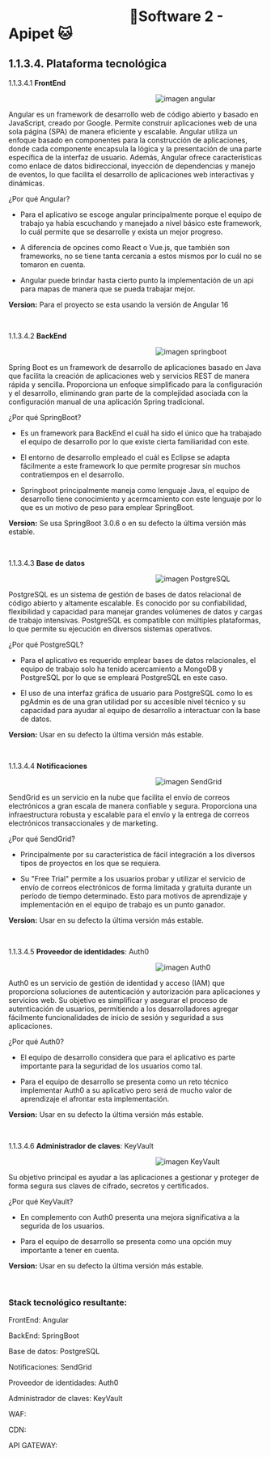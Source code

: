 #  &nbsp;&nbsp;&nbsp;&nbsp;&nbsp;&nbsp;&nbsp;&nbsp;&nbsp;&nbsp;&nbsp;&nbsp;&nbsp;&nbsp;&nbsp;&nbsp;&nbsp;&nbsp;&nbsp;&nbsp;&nbsp;&nbsp;&nbsp;&nbsp;&nbsp;&nbsp;&nbsp;&nbsp;&nbsp;&nbsp;&nbsp;&nbsp;&nbsp;&nbsp;&nbsp;&nbsp;🐶Software 2 - Apipet 🐱  #


## 1.1.3.4. Plataforma tecnológica


1.1.3.4.1  **FrontEnd** 


&nbsp;&nbsp;&nbsp;&nbsp;&nbsp;&nbsp;&nbsp;&nbsp;&nbsp;&nbsp;&nbsp;&nbsp;&nbsp;&nbsp;&nbsp;&nbsp;&nbsp;&nbsp;&nbsp;&nbsp;&nbsp;&nbsp;&nbsp;&nbsp;&nbsp;&nbsp;&nbsp;&nbsp;&nbsp;&nbsp;&nbsp;&nbsp;&nbsp;&nbsp;&nbsp;&nbsp;&nbsp;&nbsp;&nbsp;&nbsp;&nbsp;&nbsp;&nbsp;&nbsp;&nbsp;&nbsp;&nbsp;&nbsp;&nbsp;&nbsp;&nbsp;&nbsp;&nbsp;&nbsp;&nbsp;&nbsp;&nbsp;&nbsp;&nbsp;&nbsp;&nbsp;&nbsp;&nbsp;&nbsp;&nbsp;&nbsp;&nbsp;&nbsp;&nbsp;&nbsp;&nbsp;&nbsp;&nbsp;&nbsp;![imagen angular](https://github.com/MiguelRiosT/ApipetDocumentacion/blob/main/Dise%C3%B1o%20alto%20nivel/Alternativa%20de%20soluci%C3%B3n/Plataforma%20tecnol%C3%B3gica/AngularLogo.png)

Angular es un framework de desarrollo web de código abierto y basado en JavaScript, creado por Google. Permite construir aplicaciones web de una sola página (SPA) de manera eficiente y escalable. Angular utiliza un enfoque basado en componentes para la construcción de aplicaciones, donde cada componente encapsula la lógica y la presentación de una parte específica de la interfaz de usuario. Además, Angular ofrece características como enlace de datos bidireccional, inyección de dependencias y manejo de eventos, lo que facilita el desarrollo de aplicaciones web interactivas y dinámicas.

¿Por qué Angular?

- Para el aplicativo se escoge angular principalmente porque el equipo de trabajo ya había escuchando y manejado a nivel básico este framework, lo cuál permite que se desarrolle y exista un mejor progreso.

- A diferencia de opcines como React o Vue.js, que también son frameworks, no se tiene tanta cercanía a estos mismos por lo cuál no se tomaron en cuenta.

- Angular puede brindar hasta cierto punto la implementación de un api para mapas de manera que se pueda trabajar mejor.

**Version:** Para el proyecto se esta usando la versión de Angular 16

<br>

1.1.3.4.2  **BackEnd**


&nbsp;&nbsp;&nbsp;&nbsp;&nbsp;&nbsp;&nbsp;&nbsp;&nbsp;&nbsp;&nbsp;&nbsp;&nbsp;&nbsp;&nbsp;&nbsp;&nbsp;&nbsp;&nbsp;&nbsp;&nbsp;&nbsp;&nbsp;&nbsp;&nbsp;&nbsp;&nbsp;&nbsp;&nbsp;&nbsp;&nbsp;&nbsp;&nbsp;&nbsp;&nbsp;&nbsp;&nbsp;&nbsp;&nbsp;&nbsp;&nbsp;&nbsp;&nbsp;&nbsp;&nbsp;&nbsp;&nbsp;&nbsp;&nbsp;&nbsp;&nbsp;&nbsp;&nbsp;&nbsp;&nbsp;&nbsp;&nbsp;&nbsp;&nbsp;&nbsp;&nbsp;&nbsp;&nbsp;&nbsp;&nbsp;&nbsp;&nbsp;&nbsp;&nbsp;&nbsp;&nbsp;&nbsp;&nbsp;&nbsp;![imagen springboot](https://github.com/MiguelRiosT/ApipetDocumentacion/blob/main/Dise%C3%B1o%20alto%20nivel/Alternativa%20de%20soluci%C3%B3n/Plataforma%20tecnol%C3%B3gica/SpringBootLogo.png)

Spring Boot es un framework de desarrollo de aplicaciones basado en Java que facilita la creación de aplicaciones web y servicios REST de manera rápida y sencilla. Proporciona un enfoque simplificado para la configuración y el desarrollo, eliminando gran parte de la complejidad asociada con la configuración manual de una aplicación Spring tradicional.

¿Por qué SpringBoot?

- Es un framework para BackEnd el cuál ha sido el único que ha trabajado el equipo de desarrollo por lo que existe cierta familiaridad con este.

- El entorno de desarrollo empleado el cuál es Eclipse se adapta fácilmente a este framework lo que permite progresar sin muchos contratiempos en el desarrollo.

- Springboot principalmente maneja como lenguaje Java, el equipo de desarrollo tiene conocimiento y acermcamiento con este lenguaje por lo que es un motivo de peso para emplear SpringBoot.

**Version:** Se usa SpringBoot 3.0.6 o en su defecto la última versión más estable.

<br>

1.1.3.4.3  **Base de datos**

&nbsp;&nbsp;&nbsp;&nbsp;&nbsp;&nbsp;&nbsp;&nbsp;&nbsp;&nbsp;&nbsp;&nbsp;&nbsp;&nbsp;&nbsp;&nbsp;&nbsp;&nbsp;&nbsp;&nbsp;&nbsp;&nbsp;&nbsp;&nbsp;&nbsp;&nbsp;&nbsp;&nbsp;&nbsp;&nbsp;&nbsp;&nbsp;&nbsp;&nbsp;&nbsp;&nbsp;&nbsp;&nbsp;&nbsp;&nbsp;&nbsp;&nbsp;&nbsp;&nbsp;&nbsp;&nbsp;&nbsp;&nbsp;&nbsp;&nbsp;&nbsp;&nbsp;&nbsp;&nbsp;&nbsp;&nbsp;&nbsp;&nbsp;&nbsp;&nbsp;&nbsp;&nbsp;&nbsp;&nbsp;&nbsp;&nbsp;&nbsp;&nbsp;&nbsp;&nbsp;&nbsp;&nbsp;&nbsp;&nbsp;![imagen PostgreSQL](https://github.com/MiguelRiosT/ApipetDocumentacion/blob/main/Dise%C3%B1o%20alto%20nivel/Alternativa%20de%20soluci%C3%B3n/Plataforma%20tecnol%C3%B3gica/PostgreSQLLogo.png)

PostgreSQL es un sistema de gestión de bases de datos relacional de código abierto y altamente escalable. Es conocido por su confiabilidad, flexibilidad y capacidad para manejar grandes volúmenes de datos y cargas de trabajo intensivas. PostgreSQL es compatible con múltiples plataformas, lo que permite su ejecución en diversos sistemas operativos.

¿Por qué PostgreSQL?

- Para el aplicativo es requerido emplear bases de datos relacionales, el equipo de trabajo solo ha tenido acercamiento a MongoDB y PostgreSQL por lo que se empleará PostgreSQL en este caso.

- El uso de una interfaz gráfica de usuario para PostgreSQL como lo es pgAdmin es de una gran utilidad por su accesible nivel técnico y su capacidad para ayudar al equipo de desarrollo a interactuar con la base de datos.

**Version:** Usar en su defecto la última versión más estable.


<br>

1.1.3.4.4  **Notificaciones** 

&nbsp;&nbsp;&nbsp;&nbsp;&nbsp;&nbsp;&nbsp;&nbsp;&nbsp;&nbsp;&nbsp;&nbsp;&nbsp;&nbsp;&nbsp;&nbsp;&nbsp;&nbsp;&nbsp;&nbsp;&nbsp;&nbsp;&nbsp;&nbsp;&nbsp;&nbsp;&nbsp;&nbsp;&nbsp;&nbsp;&nbsp;&nbsp;&nbsp;&nbsp;&nbsp;&nbsp;&nbsp;&nbsp;&nbsp;&nbsp;&nbsp;&nbsp;&nbsp;&nbsp;&nbsp;&nbsp;&nbsp;&nbsp;&nbsp;&nbsp;&nbsp;&nbsp;&nbsp;&nbsp;&nbsp;&nbsp;&nbsp;&nbsp;&nbsp;&nbsp;&nbsp;&nbsp;&nbsp;&nbsp;&nbsp;&nbsp;&nbsp;&nbsp;&nbsp;&nbsp;&nbsp;&nbsp;&nbsp;&nbsp;![imagen SendGrid](https://github.com/MiguelRiosT/ApipetDocumentacion/blob/main/Dise%C3%B1o%20alto%20nivel/Alternativa%20de%20soluci%C3%B3n/Plataforma%20tecnol%C3%B3gica/SendGridLogo.png)

SendGrid es un servicio en la nube que facilita el envío de correos electrónicos a gran escala de manera confiable y segura. Proporciona una infraestructura robusta y escalable para el envío y la entrega de correos electrónicos transaccionales y de marketing.

¿Por qué SendGrid?

- Principalmente por su característica de fácil integración a los diversos tipos de proyectos en los que se requiera.

- Su "Free Trial" permite a los usuarios probar y utilizar el servicio de envío de correos electrónicos de forma limitada y gratuita durante un período de tiempo determinado. Esto para motivos de aprendizaje y implementación en el equipo de trabajo es un punto ganador.

**Version:** Usar en su defecto la última versión más estable.


<br>

1.1.3.4.5  **Proveedor de identidades**: Auth0 

&nbsp;&nbsp;&nbsp;&nbsp;&nbsp;&nbsp;&nbsp;&nbsp;&nbsp;&nbsp;&nbsp;&nbsp;&nbsp;&nbsp;&nbsp;&nbsp;&nbsp;&nbsp;&nbsp;&nbsp;&nbsp;&nbsp;&nbsp;&nbsp;&nbsp;&nbsp;&nbsp;&nbsp;&nbsp;&nbsp;&nbsp;&nbsp;&nbsp;&nbsp;&nbsp;&nbsp;&nbsp;&nbsp;&nbsp;&nbsp;&nbsp;&nbsp;&nbsp;&nbsp;&nbsp;&nbsp;&nbsp;&nbsp;&nbsp;&nbsp;&nbsp;&nbsp;&nbsp;&nbsp;&nbsp;&nbsp;&nbsp;&nbsp;&nbsp;&nbsp;&nbsp;&nbsp;&nbsp;&nbsp;&nbsp;&nbsp;&nbsp;&nbsp;&nbsp;&nbsp;&nbsp;&nbsp;&nbsp;&nbsp;![imagen Auth0](https://github.com/MiguelRiosT/ApipetDocumentacion/blob/main/Dise%C3%B1o%20alto%20nivel/Alternativa%20de%20soluci%C3%B3n/Plataforma%20tecnol%C3%B3gica/Auth0Logo.png)

Auth0 es un servicio de gestión de identidad y acceso (IAM) que proporciona soluciones de autenticación y autorización para aplicaciones y servicios web. Su objetivo es simplificar y asegurar el proceso de autenticación de usuarios, permitiendo a los desarrolladores agregar fácilmente funcionalidades de inicio de sesión y seguridad a sus aplicaciones.

¿Por qué Auth0?

- El equipo de desarrollo considera que para el aplicativo es parte importante para la seguridad de los usuarios como tal.

- Para el equipo de desarrollo se presenta como un reto técnico implementar Auth0 a su aplicativo pero será de mucho valor de aprendizaje el afrontar esta implementación.

**Version:** Usar en su defecto la última versión más estable.

<br>

1.1.3.4.6  **Administrador de claves**: KeyVault 

&nbsp;&nbsp;&nbsp;&nbsp;&nbsp;&nbsp;&nbsp;&nbsp;&nbsp;&nbsp;&nbsp;&nbsp;&nbsp;&nbsp;&nbsp;&nbsp;&nbsp;&nbsp;&nbsp;&nbsp;&nbsp;&nbsp;&nbsp;&nbsp;&nbsp;&nbsp;&nbsp;&nbsp;&nbsp;&nbsp;&nbsp;&nbsp;&nbsp;&nbsp;&nbsp;&nbsp;&nbsp;&nbsp;&nbsp;&nbsp;&nbsp;&nbsp;&nbsp;&nbsp;&nbsp;&nbsp;&nbsp;&nbsp;&nbsp;&nbsp;&nbsp;&nbsp;&nbsp;&nbsp;&nbsp;&nbsp;&nbsp;&nbsp;&nbsp;&nbsp;&nbsp;&nbsp;&nbsp;&nbsp;&nbsp;&nbsp;&nbsp;&nbsp;&nbsp;&nbsp;&nbsp;&nbsp;&nbsp;&nbsp;![imagen KeyVault](https://github.com/MiguelRiosT/ApipetDocumentacion/blob/main/Dise%C3%B1o%20alto%20nivel/Alternativa%20de%20soluci%C3%B3n/Plataforma%20tecnol%C3%B3gica/KeyVaultLogo.png)

 Su objetivo principal es ayudar a las aplicaciones a gestionar y proteger de forma segura sus claves de cifrado, secretos y certificados.

¿Por qué KeyVault?

- En complemento con Auth0 presenta una mejora significativa a la segurida de los usuarios.

- Para el equipo de desarrollo se presenta como una opción muy importante a tener en cuenta.

**Version:** Usar en su defecto la última versión más estable.

<br>

### Stack tecnológico resultante:

FrontEnd: Angular 

BackEnd: SpringBoot

Base de datos: PostgreSQL

Notificaciones: SendGrid

Proveedor de identidades: Auth0

Administrador de claves: KeyVault

WAF:

CDN:

API GATEWAY: 


